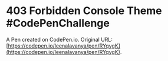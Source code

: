 # 403 Forbidden Console Theme #CodePenChallenge

A Pen created on CodePen.io. Original URL: [https://codepen.io/leenalavanya/pen/RYqvgK](https://codepen.io/leenalavanya/pen/RYqvgK).


